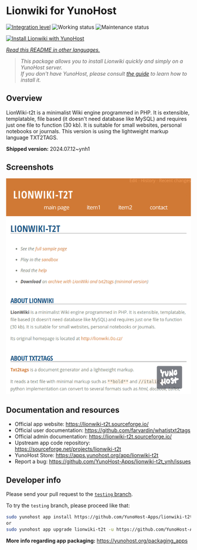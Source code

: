 <!--
N.B.: This README was automatically generated by <https://github.com/YunoHost/apps/tree/master/tools/readme_generator>
It shall NOT be edited by hand.
-->

# Lionwiki for YunoHost

[![Integration level](https://apps.yunohost.org/badge/integration/lionwiki-t2t)](https://ci-apps.yunohost.org/ci/apps/lionwiki-t2t/)
![Working status](https://apps.yunohost.org/badge/state/lionwiki-t2t)
![Maintenance status](https://apps.yunohost.org/badge/maintained/lionwiki-t2t)

[![Install Lionwiki with YunoHost](https://install-app.yunohost.org/install-with-yunohost.svg)](https://install-app.yunohost.org/?app=lionwiki-t2t)

*[Read this README in other languages.](./ALL_README.md)*

> *This package allows you to install Lionwiki quickly and simply on a YunoHost server.*  
> *If you don't have YunoHost, please consult [the guide](https://yunohost.org/install) to learn how to install it.*

## Overview

LionWiki-t2t is a minimalist Wiki engine programmed in PHP. It is extensible, templatable, file based (it doesn't need database like MySQL) and requires just one file to function (30 kb). It is suitable for small websites, personal notebooks or journals. This version is using the lightweight markup language TXT2TAGS.


**Shipped version:** 2024.07.12~ynh1

## Screenshots

![Screenshot of Lionwiki](./doc/screenshots/screenshot_lionwikit2t.png)

## Documentation and resources

- Official app website: <https://lionwiki-t2t.sourceforge.io/>
- Official user documentation: <https://github.com/farvardin/whatistxt2tags>
- Official admin documentation: <https://lionwiki-t2t.sourceforge.io/>
- Upstream app code repository: <https://sourceforge.net/projects/lionwiki-t2t>
- YunoHost Store: <https://apps.yunohost.org/app/lionwiki-t2t>
- Report a bug: <https://github.com/YunoHost-Apps/lionwiki-t2t_ynh/issues>

## Developer info

Please send your pull request to the [`testing` branch](https://github.com/YunoHost-Apps/lionwiki-t2t_ynh/tree/testing).

To try the `testing` branch, please proceed like that:

```bash
sudo yunohost app install https://github.com/YunoHost-Apps/lionwiki-t2t_ynh/tree/testing --debug
or
sudo yunohost app upgrade lionwiki-t2t -u https://github.com/YunoHost-Apps/lionwiki-t2t_ynh/tree/testing --debug
```

**More info regarding app packaging:** <https://yunohost.org/packaging_apps>

